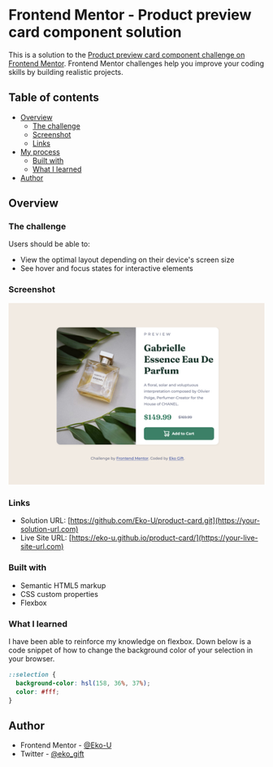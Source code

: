 # Frontend Mentor - Product preview card component solution

This is a solution to the [Product preview card component challenge on Frontend Mentor](https://www.frontendmentor.io/challenges/product-preview-card-component-GO7UmttRfa). Frontend Mentor challenges help you improve your coding skills by building realistic projects. 

## Table of contents

- [Overview](#overview)
  - [The challenge](#the-challenge)
  - [Screenshot](#screenshot)
  - [Links](#links)
- [My process](#my-process)
  - [Built with](#built-with)
  - [What I learned](#what-i-learned)
- [Author](#author)

## Overview

### The challenge

Users should be able to:

- View the optimal layout depending on their device's screen size
- See hover and focus states for interactive elements

### Screenshot

![](./img/screenshot.png)

### Links

- Solution URL: [https://github.com/Eko-U/product-card.git](https://your-solution-url.com)
- Live Site URL: [https://eko-u.github.io/product-card/](https://your-live-site-url.com)

### Built with

- Semantic HTML5 markup
- CSS custom properties
- Flexbox

### What I learned
I have been able to reinforce my knowledge on flexbox. Down below is a code snippet of how to change the background color of your selection in your browser.
```css
::selection {
  background-color: hsl(158, 36%, 37%);
  color: #fff;
}
```

## Author

- Frontend Mentor - [@Eko-U](https://www.frontendmentor.io/profile/Eko-U)
- Twitter - [@eko_gift](https://www.twitter.com/eko_gift)
